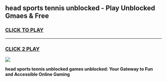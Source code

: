 
## head sports tennis unblocked - Play Unblocked Gmaes & Free
<h3>
<a href="https://news.freeplayer.one?title=head_sports_tennis_unblocked&ref=16F">CLICK TO PLAY</a></h3>
<hr>

<h3>
<a href="https://news.freeplayer.one?title=head_sports_tennis_unblocked&ref=16F">CLICK 2 PLAY</a>
  
</h3>

<a href="https://news.freeplayer.one?title=head_sports_tennis_unblocked&ref=16F/"><img src="https://clearcache.store/games.png"></a>


**head sports tennis unblocked games unblocked: Your Gateway to Fun and Accessible Online Gaming**
